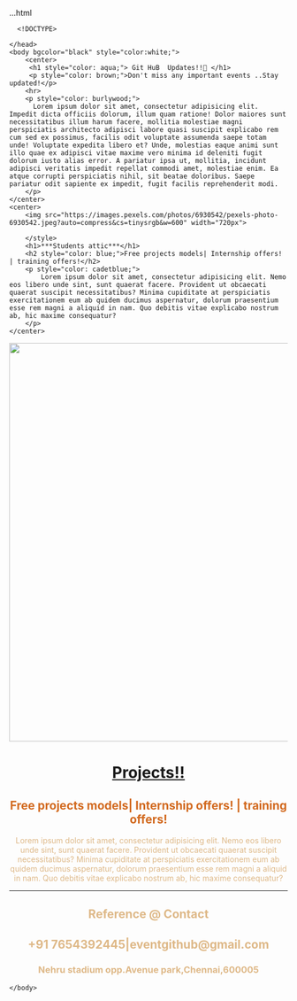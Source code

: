 ...html

      <!DOCTYPE>
<html>
    <head>
        <title>Events</title>
        <link rel="icon" href="icon.jpg">

    </head>
    <body bgcolor="black" style="color:white;">
        <center>
         <h1 style="color: aqua;"> Git HuB  Updates!!📅 </h1>
         <p style="color: brown;">Don't miss any important events ..Stay updated!</p>
        <hr>
        <p style="color: burlywood;">
          Lorem ipsum dolor sit amet, consectetur adipisicing elit. Impedit dicta officiis dolorum, illum quam ratione! Dolor maiores sunt necessitatibus illum harum facere, mollitia molestiae magni perspiciatis architecto adipisci labore quasi suscipit explicabo rem cum sed ex possimus, facilis odit voluptate assumenda saepe totam unde! Voluptate expedita libero et? Unde, molestias eaque animi sunt illo quae ex adipisci vitae maxime vero minima id deleniti fugit dolorum iusto alias error. A pariatur ipsa ut, mollitia, incidunt adipisci veritatis impedit repellat commodi amet, molestiae enim. Ea atque corrupti perspiciatis nihil, sit beatae doloribus. Saepe pariatur odit sapiente ex impedit, fugit facilis reprehenderit modi.
        </p>
    </center>
    <center>
        <img src="https://images.pexels.com/photos/6930542/pexels-photo-6930542.jpeg?auto=compress&cs=tinysrgb&w=600" width="720px">
        
        </style>
        <h1>***Students attic***</h1>
        <h2 style="color: blue;">Free projects models| Internship offers! | training offers!</h2>
        <p style="color: cadetblue;">
            Lorem ipsum dolor sit amet, consectetur adipisicing elit. Nemo eos libero unde sint, sunt quaerat facere. Provident ut obcaecati quaerat suscipit necessitatibus? Minima cupiditate at perspiciatis exercitationem eum ab quidem ducimus aspernatur, dolorum praesentium esse rem magni a aliquid in nam. Quo debitis vitae explicabo nostrum ab, hic maxime consequatur?
        </p>
    </center>

<center>
 <img src="https://th.bing.com/th?id=OIP.qHoXpRfAAbXyUo2DbmsvbgHaE7&w=306&h=204&c=8&rs=1&qlt=90&o=6&dpr=1.3&pid=3.1&rm=2" width="720px">
 <h1>
    <a href="https://github.com/skjha1/Skolar_FSWD_8/blob/main/HTML/01%20Basics%20.md">Projects!!</a>
 </h1>
 <h2 style="color: chocolate;">Free projects models| Internship offers! | training offers!</h2>
 <p style="color: burlywood;">
     Lorem ipsum dolor sit amet, consectetur adipisicing elit. Nemo eos libero unde sint, sunt quaerat facere. Provident ut obcaecati quaerat suscipit necessitatibus? Minima cupiditate at perspiciatis exercitationem eum ab quidem ducimus aspernatur, dolorum praesentium esse rem magni a aliquid in nam. Quo debitis vitae explicabo nostrum ab, hic maxime consequatur?
 </p>

</center>
<hr>
<center>
    <style>
        h1 {
            color: rgb(216, 185, 89);
        }
    </style>
    <h2 style="color: burlywood;">Reference @ Contact</h1>
    <h2 style="color: burlywood;">+91 7654392445|eventgithub@gmail.com</h2>
    <h3 style="color: burlywood;">Nehru stadium opp.Avenue park,Chennai,600005</h3>
</center>
        
       


    </body>

</html>
